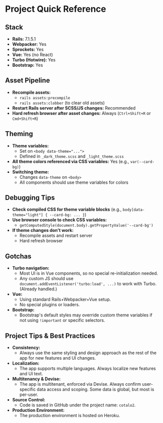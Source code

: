 # Project Quick Reference

## Stack
- **Rails:** 7.1.5.1
- **Webpacker:** Yes
- **Sprockets:** Yes
- **Vue:** Yes (no React)
- **Turbo (Hotwire):** Yes
- **Bootstrap:** Yes

## Asset Pipeline
- **Recompile assets:**  
  - `rails assets:precompile`
  - `rails assets:clobber` (to clear old assets)
- **Restart Rails server after SCSS/JS changes:** Recommended
- **Hard refresh browser after asset changes:** Always (`Ctrl+Shift+R` or `Cmd+Shift+R`)

## Theming
- **Theme variables:**  
  - Set on `<body data-theme="...">`
  - Defined in `_dark_theme.scss` and `_light_theme.scss`
- **All theme colors referenced via CSS variables:** Yes (e.g., `var(--card-bg)`)
- **Switching theme:**  
  - Changes `data-theme` on `<body>`
  - All components should use theme variables for colors

## Debugging Tips
- **Check compiled CSS for theme variable blocks** (e.g., `body[data-theme="light"] { --card-bg: ... }`)
- **Use browser console to check CSS variables:**  
  - `getComputedStyle(document.body).getPropertyValue('--card-bg')`
- **If theme changes don't work:**  
  - Recompile assets and restart server
  - Hard refresh browser

## Gotchas
- **Turbo navigation:**  
  - Most UI is in Vue components, so no special re-initialization needed.
  - Any custom JS should use `document.addEventListener('turbo:load', ...)` to work with Turbo. (Already handled.)
- **Vue:**  
  - Using standard Rails+Webpacker+Vue setup.
  - No special plugins or loaders.
- **Bootstrap:**  
  - Bootstrap's default styles may override custom theme variables if not using `!important` or specific selectors.

## Project Tips & Best Practices
- **Consistency:**
  - Always use the same styling and design approach as the rest of the app for new features and UI changes.
- **Localization:**
  - The app supports multiple languages. Always localize new features and UI text.
- **Multitenancy & Devise:**
  - The app is multitenant, enforced via Devise. Always confirm user-specific data access and scoping. Some data is global, but most is per-user.
- **Source Control:**
  - Code is saved in GitHub under the project name: `cotalo2`.
- **Production Environment:**
  - The production environment is hosted on Heroku.